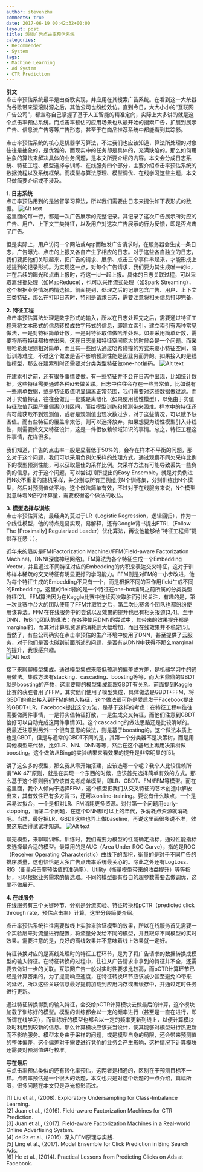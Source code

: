```yaml
---
author: stevenzhu
comments: true
date: 2017-06-19 00:42:32+00:00
layout: post
title: 浅谈广告点击率预估系统
categories:
- Recommender
- System
tags:
- Machine Learning
- Ad System
- CTR Prediction
---
```

**引文**  
点击率预估系统最早是由谷歌实现，并应用在其搜索广告系统。在看到这一大杀器为谷歌带来滚滚财源之后，其他公司也纷纷效仿。直到今日，大大小小的“互联网广告公司”，都宣称自己掌握了基于人工智能的精准定向，实际上大多讲的就是这个点击率预估系统。而点击率预估的应用场景也从最开始的搜索广告，扩展到展示广告、信息流广告等等广告形态，甚至于在商品推荐系统中都能看到其踪影。
 
点击率预估系统的核心是机器学习算法，不过我们也应该知道，算法所处理的对象往往是抽象的，是优雅的，而现实中的任务却是具体的，充满缺陷的。那么如何用抽象的算法来解决具体的业务问题，是本文所要介绍的内容。本文会分成日志系统、特征工程、模型选择与训练、在线服务四个部分，主要介绍点击率预估系统的数据流程以及系统框架。而模型与算法原理、模型调优、在线学习这些主题，本文只做简要介绍或不涉及。
 
**1. 日志系统**  
点击率预估用到的是监督学习算法，所以我们需要由日志来提供如下表形式的数据。
 ![Alt text](/assets/1511517710726.png)  
这里面的每一行，都是一次广告展示的完整记录。其记录了这次广告展示所对应的广告、用户、上下文三类特征，以及用户对这次广告展示的行为反馈，即是否点击了广告。
 
但是实际上，用户访问一个网站或App而触发广告请求时，在服务器会生成一条日志，广告曝光、点击的上报又各自产生了相应的日志。对于这些各自独立的日志，我们要把他们关联起来，把广告的请求、展示、点击三个事件串起来，才能形成上述提到的记录形式。为实现这一点，对每个广告请求，我们要为其生成唯一的id，并在后续的曝光和点击上报时，将这一id一起上报。具体的日志关联过程，可以采取离线批处理（如MapReduce），也可以采用流式处理（如Spark Streaming），这个根据业务情况酌情选择。前面提到，处理之后的记录包含广告、用户、上下文三类特征，那么在打印日志时，特别是请求日志，需要注意将相关信息打印完备。
 
**2. 特征工程**  
点击率预估算法处理是数字形式的输入，所以在日志处理完之后，需要通过特征工程来将文本形式的信息转换成数字形式的信息，即建立索引。建立索引有两种常见做法，一是对特征简单计数，一是对特征取值做哈希处理。如果采用简单计数，需要将所有特征都枚举出来，这在日志量和特征空间庞大的时候会是一个问题。而采用哈希处理则相对简单，而且有一些团队通过哈希碰撞的方式来缩小特征空间，降低训练难度，不过这个做法是否不影响预测性能是因业务而异的。如果接入的是线性模型，那么在建索引时还需要对分类类型特征做one-hot编码。
 ![Alt text](/assets/1511517723285.png)  
 
在建索引之前，还有很多事情要做。有一些特征并不会在日志中出现，比如统计数据，这些特征需要通过各种id去做关联。日志中往往会存在一些异常值，比如说有一些刷单数据，或是特征取值明显偏离正常范围，我们需要对这些数据做过滤。而对于实值特征，往往会做归一化或是离散化（如果使用线性模型），以免由于实值特征取值范围严重偏离[0,1]区间，而给模型训练和预测带来困难。样本中的特征还有可能获取不到观测值，或者是观测值出现次数过少，对于这些情况，可以赋予缺省值。而有些特征的覆盖率太低，则可以选择放弃。如果想要为线性模型引入非线性，则需要做交叉特征设计，这是一件很依赖领域知识的事情。总之，特征工程这件事情，花样很多。
 
我们知道，广告的点击率一般是显著低于50%的，会存在样本不平衡的问题，那么对于这个问题，我们可以采用负例欠采样的处理方式。通过观察不同欠采样比例下的模型预测性能，可以获取最佳的采样比例。欠采样方法有可能导致丢失一些负例的信息，对于这个问题，可以尝试[1]所提出的Easy Ensemble，就是对负例进行N次不重复的随机采样，并分别与所有正例组成N个训练集，分别训练出N个模型，然后对预测值做平均。这个做法简单有效，不过对于在线服务来说，N个模型就意味着N倍的计算量，需要权衡这个做法的收益。
 
**3. 模型选择与训练**  
点击率预估算法，最经典的莫过于LR（Logistic Regression，逻辑回归），作为一个线性模型，他的特点是易实现，易解释，还有Google背书提出FTRL（Follow The [Proximally] Regularized Leader）优化算法，再说他能够给“特征工程师”提供存在感：）。
 
近年来的趋势是FM(Factorization Machine)/FFM(Field-aware Factorization Machine)，DNN(深度神经网络)。FM算法为各个特征生成一个Embedding Vector，并且通过不同特征对应的Embedding的内积来表达交叉特征，这对于训练样本稀疏的交叉特征有明显更好的学习能力。FFM则是对FM的一小步改进，他为每个特征生成的Embedding不只有一个，而是根据不同的互作用field生成不同的Embedding，这里的field指的是一个特征在one-hot编码之前所属的分类类型特征[2]。FFM算法因为在Kaggle比赛中连续两次取胜而引起关注，有趣的是，第一次比赛中台大的团队使用了FFM并取胜之后，第二次比赛各个团队也都纷纷使用该算法。FFM在在线服务中的尝试以及效果的提升也已有相关报道[3,4]。至于DNN，按Bing团队的说法：在各种使用DNN的尝试中，其带来的效果提升都是marginal的，而其对计算机资源的消耗则大幅增加，而且在线效果并不稳定[5]。当然了，有些公司确实在点击率预估的生产环境中使用了DNN，甚至提供了云服务，对于他们是否也碰到前面所述的问题，是否有从DNN中获得不那么marginal的提升，我很感兴趣。  
  ![Alt text](/assets/1511517740006.png)  

接下来聊聊模型集成。通过模型集成来降低预测的偏差或方差，是机器学习中的通用做法。集成方法有stacking、cascading、boosting等等，而大名鼎鼎的GBDT就是boosting的产物，这里要聊的模型集成都跟GBDT有关系。前面提到Kaggle比赛的获胜者用了FFM，其实他们使用了模型集成，具体做法是GBDT+FFM，将GBDT的输出接入到FFM的输入特征，这个做法很可能是受启发于Facebook提出的GBDT+LR。Facebook提出这个方法，是基于这样的考虑：在特征工程中往往需要做两件事情，一是将实值特征打散，一是生成交叉特征，而他们注意到GBDT恰好可以自动完成这两件事情[6]。这个cascading的做法思路还是比较清晰的。我最近注意到另外一个很有意思的做法，则是基于boosting的。这个做法本质上也是GBDT，但是与通常的GBDT不同的是，其第一个分类器不是决策树，而是用其他模型来代替，比如LR、NN、DNN等等，然后在这个基础上再用决策树做boosting。这个做法从Bing的实验结果来看效果的提升是非常明显的[5]。
 
讲了这么多的模型，那么我从零开始搭建，应该选哪一个呢？我个人比较信赖所谓“AK-47”原则，就是在实现一个东西的时候，应该首先选择简单有效的方式。那么基于这个原则我们应该首先考虑单模型，即LR、GBDT、FM/FFM等模型。而在这里面，我个人倾向于选择FFM，这个模型把我们从交叉特征的艺术创造中解放出来，其有效性已有多方背书，还可以online-training。要说有什么缺点，一个是容易过拟合，一个是相对LR、FM消耗更多资源。对付第一个问题用early-stopping，而第二个问题，在这个DNN都可以上的年代，多消耗点资源就消耗吧。当然，最好把LR、GBDT这些也弄上做baseline，再说这里面很多说不准，效果这东西得试试才知道。
 ![Alt text](/assets/1511517888068.png) 
 
聊完模型，来聊聊训练。训练时，我们需要为模型的性能确定指标，通过性能指标来选择最合适的模型。最常用的是AUC（Area Under ROC Curve），指的是ROC（Receiver Operating Characteristic）曲线下的面积，衡量的是对于不同广告的排序质量，这也恰恰是大多广告点击率系统最关心的。除此之外还有LogLoss、RIG（衡量点击率预估值的准确率）、Utility（衡量模型带来的收益提升）等等指标，可以根据业务需求酌情选取。不同的模型都有各自的超参数需要去做调优，这里不做展开。
 
**4. 在线服务**  
在线服务有三个关键环节，分别是分流实验、特征转换和pCTR（predicted click through rate，预估点击率）计算，这里分段简要介绍。
 
点击率预估系统往往需要做线上实验来验证模型的效果，所以在线服务首先需要一个实验层来对流量进行配置，将流量分发给不同的模型，并且跟踪不同模型的实时效果。需要注意的是，良好的离线效果并不意味着线上效果就一定好。
 
特征转换对应的是离线处理时的特征工程环节，是为了将广告请求的数据转换成模型的输入特征。在特征转换的过程中，往往从广告请求中拿到的特征并不全，还需要去做进一步的关联。互联网广告一般对实时性要求比较高，而pCTR计算环节已经是计算密集的，为了提高响应速度，在特征转换环节应该减少甚至避免IO带来的延迟，所以这些关联信息最好提前加载到应用内存或者缓存中，并通过定时任务进行更新。
 
通过特征转换得到的输入特征，会交给pCTR计算模块去做最后的计算，这个模块加载了训练好的模型。模型的训练都会以一定的频率进行（甚至是一直在进行，即所谓在线学习），而训练好的模型也都会以一定的频率更新到线上，以便计算模块及时利用到较新的信息。那么计算模块应该妥当设计，使其能够对模型进行热更新而不影响服务。模型本身由于采样的问题，或是模型自身的局限，还会带来预测值的整体偏差，这个偏差对于需要进行竞价的业务会产生影响，这种情况下计算模块还需要对预测值进行校准。
 
**写在最后**  
与点击率预估类似的还有转化率预估，这两者是相通的，区别在于预测目标不一样。点击率预估是一个很大的话题，本文也只是对这个话题的一点介绍，篇幅所限，很多问题在本文只是浮光掠影而过。

[1] Liu et al., (2008). Exploratory Undersampling for Class-Imbalance Learning.  
[2] Juan et al., (2016). Field-aware Factorization Machines for CTR Prediction.  
[3] Juan et al., (2017). Field-aware Factorization Machines in a Real-world Online Advertising System.  
[4] del2z et al., (2016). 深入FFM原理与实践.  
[5] Ling et al., (2017). Model Ensemble for Click Prediction in Bing Search Ads.  
[6] He et al., (2014). Practical Lessons from Predicting Clicks on Ads at Facebook.  


